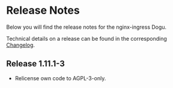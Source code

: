 # Release Notes

Below you will find the release notes for the nginx-ingress Dogu.

Technical details on a release can be found in the corresponding [Changelog](../../CHANGELOG.md).

## Release 1.11.1-3
* Relicense own code to AGPL-3-only.